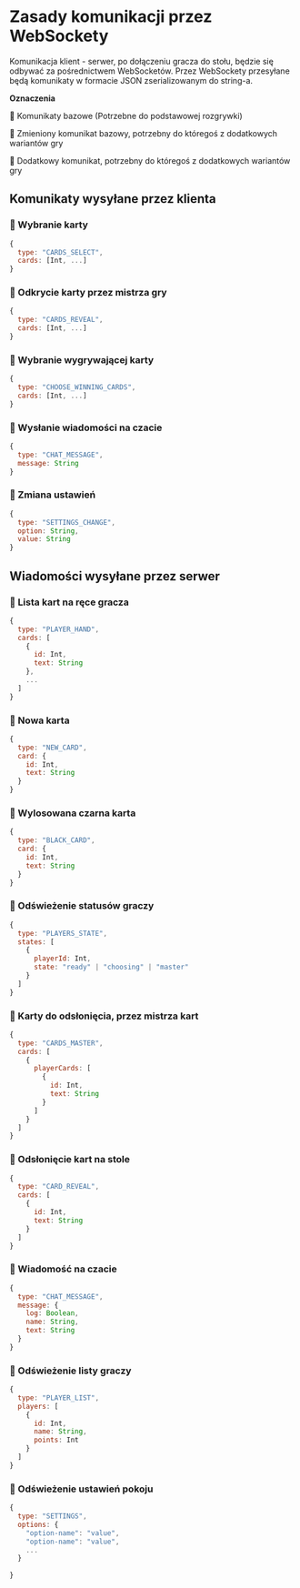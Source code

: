 # Zasady komunikacji przez WebSockety


Komunikacja klient - serwer, po dołączeniu gracza do stołu, będzie się odbywać za pośrednictwem WebSocketów. Przez WebSockety przesyłane będą komunikaty w formacie JSON zserializowanym do string-a.

__Oznaczenia__

&#x1F4D8; Komunikaty bazowe (Potrzebne do podstawowej rozgrywki)

&#x1F4D7; Zmieniony komunikat bazowy, potrzebny do któregoś z dodatkowych wariantów gry

&#x1F4D9; Dodatkowy komunikat, potrzebny do któregoś z dodatkowych wariantów gry

## Komunikaty wysyłane przez klienta

### &#x1F4D8; Wybranie karty

```js
{
  type: "CARDS_SELECT",
  cards: [Int, ...]
}
```
### &#x1F4D8; Odkrycie karty przez mistrza gry

```js
{
  type: "CARDS_REVEAL",
  cards: [Int, ...]
}
```

### &#x1F4D8; Wybranie wygrywającej karty

```js
{
  type: "CHOOSE_WINNING_CARDS",
  cards: [Int, ...]
}
```

### &#x1F4D8; Wysłanie wiadomości na czacie

```js
{
  type: "CHAT_MESSAGE",
  message: String
}
```

### &#x1F4D8; Zmiana ustawień

```js
{
  type: "SETTINGS_CHANGE",
  option: String,
  value: String
}
```



## Wiadomości wysyłane przez serwer

### &#x1F4D8; Lista kart na ręce gracza

```js
{
  type: "PLAYER_HAND",
  cards: [
    {
      id: Int,
      text: String
    }, 
    ...
  ]
}
```

### &#x1F4D8; Nowa karta
```js
{
  type: "NEW_CARD",
  card: {
    id: Int,
    text: String
  }
}
```

### &#x1F4D8; Wylosowana czarna karta

```js
{
  type: "BLACK_CARD",
  card: {
    id: Int,
    text: String
  }
}
```

### &#x1F4D8; Odświeżenie statusów graczy
```js
{
  type: "PLAYERS_STATE",
  states: [
    {
      playerId: Int,
      state: "ready" | "choosing" | "master"
    }
  ]
}
```
### &#x1F4D8; Karty do odsłonięcia, przez mistrza kart
```js
{
  type: "CARDS_MASTER",
  cards: [
    {
      playerCards: [
        {
          id: Int,
          text: String
        }
      ]
    }
  ]
}
```
### &#x1F4D8; Odsłonięcie kart na stole
```js
{
  type: "CARD_REVEAL",
  cards: [
    {
      id: Int,
      text: String
    }
  ]
}
```

### &#x1F4D8; Wiadomość na czacie

```js
{
  type: "CHAT_MESSAGE",
  message: {
    log: Boolean,
    name: String,
    text: String
  }
}
```

### &#x1F4D8; Odświeżenie listy graczy

```js
{
  type: "PLAYER_LIST",
  players: [
    {
      id: Int,
      name: String,
      points: Int
    }
  ]
}
```

### &#x1F4D8; Odświeżenie ustawień pokoju

```js
{
  type: "SETTINGS",
  options: {
    "option-name": "value",
    "option-name": "value",
    ...
  }
  
}
```


